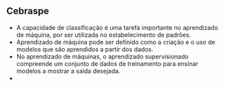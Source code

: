 ## Cebraspe
- A capacidade de classificação é uma tarefa importante no aprendizado de máquina, por ser utilizada no estabelecimento de padrões.
- Aprendizado de máquina pode ser definido como a criação e o uso de modelos que são aprendidos a partir dos dados.
- No aprendizado de máquinas, o aprendizado supervisionado compreende um conjunto de dados de treinamento para ensinar modelos a mostrar a saída desejada.
- 